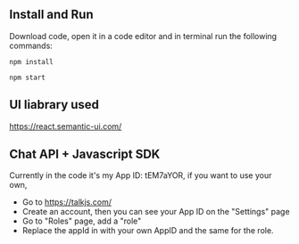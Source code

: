 ## Install and Run

Download code, open it in a code editor and in terminal run the following commands:

`npm install`

`npm start`

## UI liabrary used

https://react.semantic-ui.com/

## Chat API + Javascript SDK

Currently in the code it's my App ID: tEM7aYOR, if you want to use your own, 
- Go to https://talkjs.com/
- Create an account, then you can see your App ID on the "Settings" page
- Go to "Roles" page, add a "role"
- Replace the appId in with your own AppID and the same for the role.
